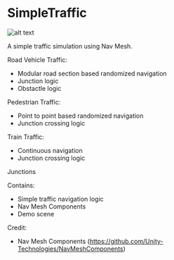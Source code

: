 # SimpleTraffic
![alt text][logo]

[logo]: https://github.com/Kink3d/SimpleTraffic/blob/master/Screenshots/Demo.gif "Demo Scene"

A simple traffic simulation using Nav Mesh.

Road Vehicle Traffic:
- Modular road section based randomized navigation
- Junction logic
- Obstactle logic

Pedestrian Traffic:
- Point to point based randomized navigation
- Junction crossing logic

Train Traffic:
- Continuous navigation
- Junction crossing logic

Junctions

Contains:
- Simple traffic navigation logic
- Nav Mesh Components
- Demo scene

Credit:
- Nav Mesh Components (https://github.com/Unity-Technologies/NavMeshComponents)
